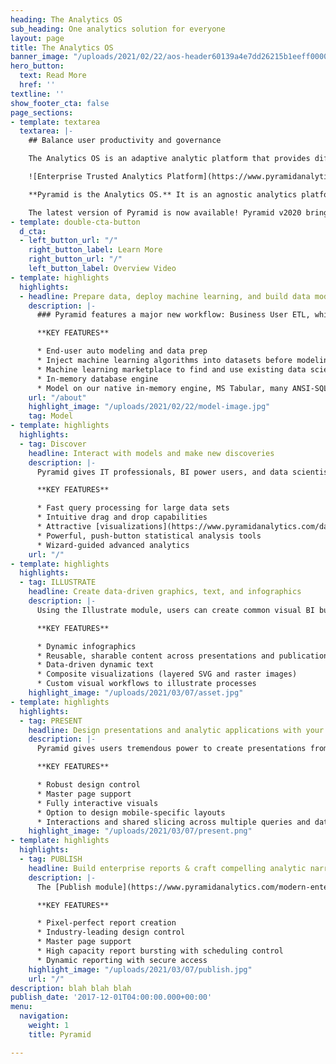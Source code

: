 ```yaml
---
heading: The Analytics OS
sub_heading: One analytics solution for everyone
layout: page
title: The Analytics OS
banner_image: "/uploads/2021/02/22/aos-header60139a4e7dd26215b1eeff00002b9892.jpg"
hero_button:
  text: Read More
  href: ''
textline: ''
show_footer_cta: false
page_sections:
- template: textarea
  textarea: |-
    ## Balance user productivity and governance

    The Analytics OS is an adaptive analytic platform that provides different capabilities and experiences based on user needs and skills, all while managing content as a shared resource. It provides organizations with one analytics solution for everyone, across all user types and skill levels. With the Analytics OS, data leaders can create a universal analytics environment that finally solves _today’s_ analytic needs and prepares the organization for _tomorrow’s_ data and technology challenges.

    ![Enterprise Trusted Analytics Platform](https://www.pyramidanalytics.com/images/default-source/default-album/main_platform.png?sfvrsn=6f97f9c9_0 "Enterprise Trusted Analytics Platform")

    **Pyramid is the Analytics OS.** It is an agnostic analytics platform that can be deployed in any environment and runs on any device. It features six distinct analytics modules (Model, Formulate, Discover, Illustrate, Present, and Publish)—plus an Administrative Console and Content Management System—to deliver a truly universal analytics experience.

    The latest version of Pyramid is now available! Pyramid v2020 brings more people under the analytics tent than ever be
- template: double-cta-button
  d_cta:
  - left_button_url: "/"
    right_button_label: Learn More
    right_button_url: "/"
    left_button_label: Overview Video
- template: highlights
  highlights:
  - headline: Prepare data, deploy machine learning, and build data models
    description: |-
      ### Pyramid features a major new workflow: Business User ETL, which provides a visual point-and-click environment for fixing, conditioning, and improving simple and blended data sets.

      **KEY FEATURES**

      * End-user auto modeling and data prep
      * Inject machine learning algorithms into datasets before modeling
      * Machine learning marketplace to find and use existing data science algorithms
      * In-memory database engine
      * Model on our native in-memory engine, MS Tabular, many ANSI-SQL compliant databases or a variety of Apache Big Data Engines
    url: "/about"
    highlight_image: "/uploads/2021/02/22/model-image.jpg"
    tag: Model
- template: highlights
  highlights:
  - tag: Discover
    headline: Interact with models and make new discoveries
    description: |-
      Pyramid gives IT professionals, BI power users, and data scientists the power to answer difficult analytic problems with a set of advanced yet easy to use tools.

      **KEY FEATURES**

      * Fast query processing for large data sets
      * Intuitive drag and drop capabilities
      * Attractive [visualizations](https://www.pyramidanalytics.com/data-visualization-examples-in-pyramid)
      * Powerful, push-button statistical analysis tools
      * Wizard-guided advanced analytics
    url: "/"
- template: highlights
  highlights:
  - tag: ILLUSTRATE
    headline: Create data-driven graphics, text, and infographics
    description: |-
      Using the Illustrate module, users can create common visual BI building blocks to build libraries of data-driven illustrations, infographics, and dynamic text that can be shared and reused across presentations and publications.

      **KEY FEATURES**

      * Dynamic infographics
      * Reusable, sharable content across presentations and publications
      * Data-driven dynamic text
      * Composite visualizations (layered SVG and raster images)
      * Custom visual workflows to illustrate processes
    highlight_image: "/uploads/2021/03/07/asset.jpg"
- template: highlights
  highlights:
  - tag: PRESENT
    headline: Design presentations and analytic applications with your discoveries
    description: |-
      Pyramid gives users tremendous power to create presentations from distinct data sources and guide others through a rich and highly interactive data-driven environment.

      **KEY FEATURES**

      * Robust design control
      * Master page support
      * Fully interactive visuals
      * Option to design mobile-specific layouts
      * Interactions and shared slicing across multiple queries and data sources
    highlight_image: "/uploads/2021/03/07/present.png"
- template: highlights
  highlights:
  - tag: PUBLISH
    headline: Build enterprise reports & craft compelling analytic narratives
    description: |-
      The [Publish module](https://www.pyramidanalytics.com/modern-enterprise-reporting) lets end-users design and craft engaging, dynamic multi-page / multi-query reports using the very same platform they use to prepare data models and conduct advanced analytics inquiries. Coupled with data driven scheduling and distribution, Publish is modern enterprise reporting.

      **KEY FEATURES**

      * Pixel-perfect report creation
      * Industry-leading design control
      * Master page support
      * High capacity report bursting with scheduling control
      * Dynamic reporting with secure access
    highlight_image: "/uploads/2021/03/07/publish.jpg"
    url: "/"
description: blah blah blah
publish_date: '2017-12-01T04:00:00.000+00:00'
menu:
  navigation:
    weight: 1
    title: Pyramid

---
```

